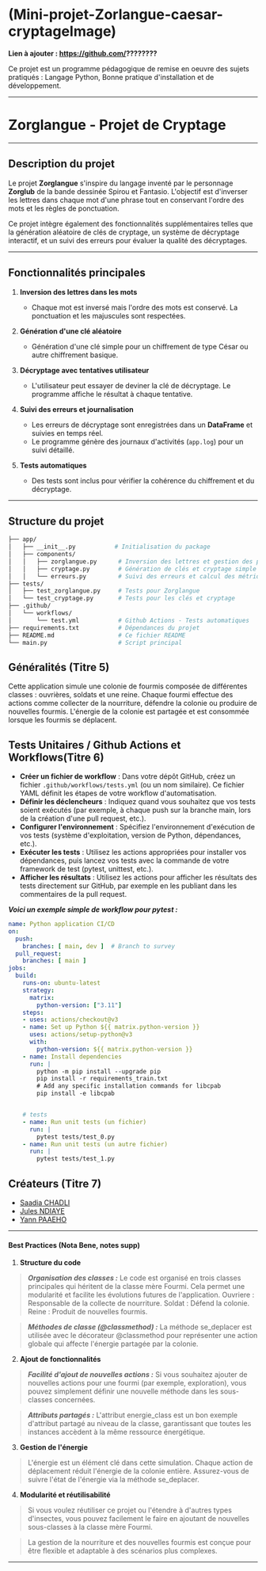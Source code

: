 
# (Mini-projet-Zorlangue-caesar-cryptageImage)
**Lien à ajouter : https://github.com/????????**
<!-- description -->
Ce projet est un programme pédagogique de remise en oeuvre des sujets pratiqués : Langage Python, Bonne pratique d'installation et de développement.

---

# Zorglangue - Projet de Cryptage

---

## Description du projet

Le projet **Zorglangue** s'inspire du langage inventé par le personnage **Zorglub** de la bande dessinée Spirou et Fantasio. L'objectif est d'inverser les lettres dans chaque mot d'une phrase tout en conservant l'ordre des mots et les règles de ponctuation.

Ce projet intègre également des fonctionnalités supplémentaires telles que la génération aléatoire de clés de cryptage, un système de décryptage interactif, et un suivi des erreurs pour évaluer la qualité des décryptages.

---

## Fonctionnalités principales

1. **Inversion des lettres dans les mots**
   - Chaque mot est inversé mais l'ordre des mots est conservé. La ponctuation et les majuscules sont respectées.

2. **Génération d'une clé aléatoire**
   - Génération d'une clé simple pour un chiffrement de type César ou autre chiffrement basique.

3. **Décryptage avec tentatives utilisateur**
   - L'utilisateur peut essayer de deviner la clé de décryptage. Le programme affiche le résultat à chaque tentative.

4. **Suivi des erreurs et journalisation**
   - Les erreurs de décryptage sont enregistrées dans un **DataFrame** et suivies en temps réel.
   - Le programme génère des journaux d'activités (`app.log`) pour un suivi détaillé.

5. **Tests automatiques**
   - Des tests sont inclus pour vérifier la cohérence du chiffrement et du décryptage.

---

## Structure du projet

```bash
├── app/
│   ├── __init__.py           # Initialisation du package
│   ├── components/
│   │   ├── zorglangue.py      # Inversion des lettres et gestion des phrases
│   │   ├── cryptage.py        # Génération de clés et cryptage simple
│   │   └── erreurs.py         # Suivi des erreurs et calcul des métriques
├── tests/
│   ├── test_zorglangue.py     # Tests pour Zorglangue
│   └── test_cryptage.py       # Tests pour les clés et cryptage
├── .github/
│   └── workflows/
│       └── test.yml           # Github Actions - Tests automatiques
├── requirements.txt           # Dépendances du projet
├── README.md                  # Ce fichier README
└── main.py                    # Script principal
```

## Généralités (Titre 5)

Cette application simule une colonie de fourmis composée de différentes classes : ouvrières, soldats et une reine. Chaque fourmi effectue des actions comme collecter de la nourriture, défendre la colonie ou produire de nouvelles fourmis. L'énergie de la colonie est partagée et est consommée lorsque les fourmis se déplacent.

## Tests Unitaires / Github Actions et Workflows(Titre 6)

- **Créer un fichier de workflow** : Dans votre dépôt GitHub, créez un fichier `.github/workflows/tests.yml` (ou un nom similaire). Ce fichier YAML définit les étapes de votre workflow d'automatisation.
- **Définir les déclencheurs** : Indiquez quand vous souhaitez que vos tests soient exécutés (par exemple, à chaque push sur la branche main, lors de la création d'une pull request, etc.).
- **Configurer l'environnement** : Spécifiez l'environnement d'exécution de vos tests (système d'exploitation, version de Python, dépendances, etc.).
- **Exécuter les tests** : Utilisez les actions appropriées pour installer vos dépendances, puis lancez vos tests avec la commande de votre framework de test (pytest, unittest, etc.).
- **Afficher les résultats** : Utilisez les actions pour afficher les résultats des tests directement sur GitHub, par exemple en les publiant dans les commentaires de la pull request.

***Voici un exemple simple de workflow pour pytest :***

```yaml
name: Python application CI/CD
on:
  push:
    branches: [ main, dev ]  # Branch to survey
  pull_request:
    branches: [ main ]
jobs:
  build:
    runs-on: ubuntu-latest
    strategy:
      matrix:
        python-version: ["3.11"]
    steps:
    - uses: actions/checkout@v3
    - name: Set up Python ${{ matrix.python-version }}
      uses: actions/setup-python@v3
      with:
        python-version: ${{ matrix.python-version }}
    - name: Install dependencies
      run: |
        python -m pip install --upgrade pip
        pip install -r requirements_train.txt
        # Add any specific installation commands for libcpab
        pip install -e libcpab


    # tests
    - name: Run unit tests (un fichier)
      run: |
        pytest tests/test_0.py
    - name: Run unit tests (un autre fichier)
      run: |
        pytest tests/test_1.py
```

## Créateurs (Titre 7)

- [Saadia CHADLI](mailto:@gmail.com)
- [Jules NDIAYE](mailto:@gmail.com)
- [Yann PAAEHO](mailto:paaeho.yann.pro@gmail.com)

---
#### Best Practices (Nota Bene, notes supp)
1. **Structure du code**

>    ***Organisation des classes :*** Le code est organisé en trois classes principales qui héritent de la classe mère Fourmi. Cela permet une modularité et facilite les évolutions futures de l'application.
        Ouvriere : Responsable de la collecte de nourriture.
        Soldat : Défend la colonie.
        Reine : Produit de nouvelles fourmis.

>    ***Méthodes de classe (@classmethod) :*** La méthode se_deplacer est utilisée avec le décorateur @classmethod pour représenter une action globale qui affecte l'énergie partagée par la colonie.

2. **Ajout de fonctionnalités**

>    ***Facilité d'ajout de nouvelles actions :*** Si vous souhaitez ajouter de nouvelles actions pour une fourmi (par exemple, exploration), vous pouvez simplement définir une nouvelle méthode dans les sous-classes concernées.

>    ***Attributs partagés :*** L'attribut energie_class est un bon exemple d'attribut partagé au niveau de la classe, garantissant que toutes les instances accèdent à la même ressource énergétique.

3. **Gestion de l'énergie**

> L'énergie est un élément clé dans cette simulation. Chaque action de déplacement réduit l'énergie de la colonie entière. Assurez-vous de suivre l'état de l'énergie via la méthode se_deplacer.

4. **Modularité et réutilisabilité**

>    Si vous voulez réutiliser ce projet ou l'étendre à d'autres types d'insectes, vous pouvez facilement le faire en ajoutant de nouvelles sous-classes à la classe mère Fourmi.

>    La gestion de la nourriture et des nouvelles fourmis est conçue pour être flexible et adaptable à des scénarios plus complexes.

---
